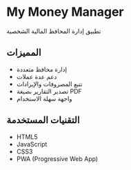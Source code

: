 # My Money Manager

تطبيق إدارة المحافظ المالية الشخصية

## المميزات
- إدارة محافظ متعددة
- دعم عدة عملات
- تتبع المصروفات والإيرادات
- تصدير التقارير بصيغة PDF
- واجهة سهلة الاستخدام

## التقنيات المستخدمة
- HTML5
- JavaScript
- CSS3
- PWA (Progressive Web App)
